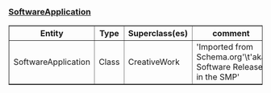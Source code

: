 ## <h3><a href="https://schema.org/SoftwareApplication">SoftwareApplication</a></h3><table border="1" class="dataframe">
  <thead>
    <tr style="text-align: center;">
      <th>Entity</th>
      <th>Type</th>
      <th>Superclass(es)</th>
      <th>comment</th>
      <th>label</th>
      <th>seeAlso</th>
    </tr>
  </thead>
  <tbody>
    <tr>
      <td>SoftwareApplication</td>
      <td>Class</td>
      <td>CreativeWork</td>
      <td>'Imported from Schema.org'\t'aka Software Release in the SMP'</td>
      <td>'SoftwareApplication'</td>
      <td>None</td>
    </tr>
  </tbody>
</table>